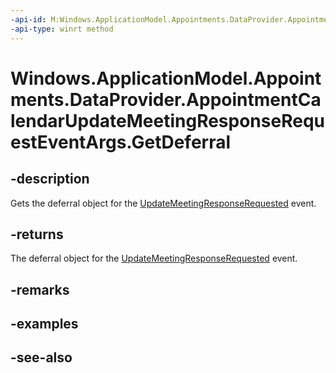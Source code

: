 ```yaml
---
-api-id: M:Windows.ApplicationModel.Appointments.DataProvider.AppointmentCalendarUpdateMeetingResponseRequestEventArgs.GetDeferral
-api-type: winrt method
---
```


<!-- Method syntax
public Windows.Foundation.Deferral GetDeferral()
-->

# Windows.ApplicationModel.Appointments.DataProvider.AppointmentCalendarUpdateMeetingResponseRequestEventArgs.GetDeferral

## -description
Gets the deferral object for the [UpdateMeetingResponseRequested](appointmentdataproviderconnection_updatemeetingresponserequested.md) event.

## -returns
The deferral object for the [UpdateMeetingResponseRequested](appointmentdataproviderconnection_updatemeetingresponserequested.md) event.

## -remarks

## -examples

## -see-also
